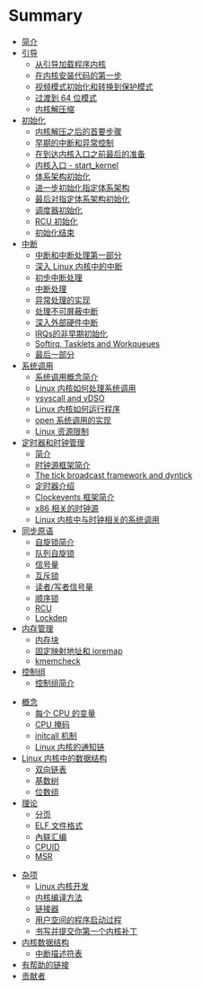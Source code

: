 # Summary

* [简介](README.md)
* [引导](Booting/README.md)
    * [从引导加载程序内核](Booting/linux-bootstrap-1.md)
    * [在内核安装代码的第一步](Booting/linux-bootstrap-2.md)
    * [视频模式初始化和转换到保护模式](Booting/linux-bootstrap-3.md)
    * [过渡到 64 位模式](Booting/linux-bootstrap-4.md)
    * [内核解压缩](Booting/linux-bootstrap-5.md)
* [初始化](Initialization/README.md)
    * [内核解压之后的首要步骤](Initialization/linux-initialization-1.md)
    * [早期的中断和异常控制](Initialization/linux-initialization-2.md)
    * [在到达内核入口之前最后的准备](Initialization/linux-initialization-3.md)
    * [内核入口 - start_kernel](Initialization/linux-initialization-4.md)
    * [体系架构初始化](Initialization/linux-initialization-5.md)
    * [进一步初始化指定体系架构](Initialization/linux-initialization-6.md)
    * [最后对指定体系架构初始化](Initialization/linux-initialization-7.md)
    * [调度器初始化](Initialization/linux-initialization-8.md)
    * [RCU 初始化](Initialization/linux-initialization-9.md)
    * [初始化结束](Initialization/linux-initialization-10.md)
* [中断](Interrupts/README.md)
    * [中断和中断处理第一部分](Interrupts/linux-interrupts-1.md)
    * [深入 Linux 内核中的中断](Interrupts/linux-interrupts-2.md)
    * [初步中断处理](Interrupts/linux-interrupts-3.md)
    * [中断处理](Interrupts/linux-interrupts-4.md)
    * [异常处理的实现](Interrupts/linux-interrupts-5.md)
    * [处理不可屏蔽中断](Interrupts/linux-interrupts-6.md)
    * [深入外部硬件中断](Interrupts/linux-interrupts-7.md)
    * [IRQs的非早期初始化](Interrupts/linux-interrupts-8.md)
    * [Softirq, Tasklets and Workqueues](Interrupts/linux-interrupts-9.md)
    * [最后一部分](Interrupts/linux-interrupts-10.md)
* [系统调用](SysCall/README.md)
    * [系统调用概念简介](SysCall/linux-syscall-1.md)
    * [Linux 内核如何处理系统调用](SysCall/linux-syscall-2.md)
    * [vsyscall and vDSO](SysCall/linux-syscall-3.md)
    * [Linux 内核如何运行程序](SysCall/linux-syscall-4.md)
    * [open 系统调用的实现](SysCall/linux-syscall-5.md)
    * [Linux 资源限制](SysCall/linux-syscall-6.html)
* [定时器和时钟管理](Timers/README.md)
    * [简介](Timers/linux-timers-1.md)
    * [时钟源框架简介](Timers/linux-timers-2.md)
    * [The tick broadcast framework and dyntick](Timers/linux-timers-3.md)
    * [定时器介绍](Timers/linux-timers-4.md)
    * [Clockevents 框架简介](Timers/linux-timers-5.md)
    * [x86 相关的时钟源](Timers/linux-timers-6.md)
    * [Linux 内核中与时钟相关的系统调用](Timers/linux-timers-7.md)
* [同步原语](SyncPrim/README.md)
    * [自旋锁简介](SyncPrim/linux-sync-1.md)
    * [队列自旋锁](SyncPrim/linux-sync-2.md)
    * [信号量](SyncPrim/linux-sync-3.md)
    * [互斥锁](SyncPrim/linux-sync-4.md)
    * [读者/写者信号量](SyncPrim/linux-sync-5.md)
    * [顺序锁](SyncPrim/linux-sync-6.md)
    * [RCU]()
    * [Lockdep]()
* [内存管理](MM/README.md)
    * [内存块](MM/linux-mm-1.md)
    * [固定映射地址和 ioremap](MM/linux-mm-2.md)
    * [kmemcheck](MM/linux-mm-3.md)
* [控制组](Cgroups/README.md)
	* [控制组简介](Cgroups/linux-cgroups-1.md)
<!-- * [SMP]() -->
* [概念](Concepts/README.md)
    * [每个 CPU 的变量](Concepts/linux-cpu-1.md)
    * [CPU 掩码](Concepts/linux-cpu-2.md)
    * [initcall 机制](Concepts/linux-cpu-3.md)
    * [Linux 内核的通知链](Concepts/linux-cpu-4.md)
* [Linux 内核中的数据结构](DataStructures/README.md)
    * [双向链表](DataStructures/linux-datastructures-1.md)
    * [基数树](DataStructures/linux-datastructures-2.md)
    * [位数组](DataStructures/linux-datastructures-3.md)
* [理论](Theory/README.md)
    * [分页](Theory/linux-theory-1.md)
    * [ELF 文件格式](Theory/linux-theory-2.md)
    * [內联汇编](Theory/linux-theory-3.md)
    * [CPUID]()
    * [MSR]()
<!-- * [Initial ram disk]()
    * [initrd]() -->
* [杂项](Misc/README.md)
    * [Linux 内核开发](Misc/linux-misc-1.md)
    * [内核编译方法](Misc/linux-misc-2.md)
    * [链接器](Misc/linux-misc-3.md)
    * [用户空间的程序启动过程](Misc/linux-misc-4.md)
    * [书写并提交你第一个内核补丁]()
* [内核数据结构](KernelStructures/README.md)
    * [中断描述符表](KernelStructures/linux-kernelstructure-1.md)
* [有帮助的链接](LINKS.md)
* [贡献者](CONTRIBUTORS.md)

